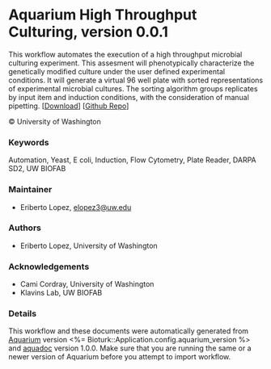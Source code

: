 # Aquarium High Throughput Culturing, version 0.0.1

This workflow automates the execution of a high throughput microbial culturing experiment. This assesment will phenotypically characterize the genetically modified culture under the user defined experimental conditions. It will generate a virtual 96 well plate with sorted representations of experimental microbial cultures. The sorting algorithm groups replicates by input item and induction conditions, with the consideration of manual pipetting. [[Download](Aquarium-High-Throughput-Culturing.aq)] [[Github Repo](https://github.com/klavinslab/Aquarium-High-Throughput-Culturing)]

&copy; University of Washington

### Keywords
Automation, Yeast, E coli, Induction, Flow Cytometry, Plate Reader, DARPA SD2, UW BIOFAB
### Maintainer
- Eriberto Lopez, <elopez3@uw.edu>

### Authors
  - Eriberto Lopez, University of Washington

### Acknowledgements
  - Cami Cordray, University of Washington
  - Klavins Lab, UW BIOFAB

### Details
This workflow and these documents were automatically generated from
[Aquarium](http://www.aquarium.bio) version <%= Bioturk::Application.config.aquarium_version %> and
[aquadoc](https://github.com/klavinslab/aquadoc) version 1.0.0.
Make sure that you are running the same or a newer version of Aquarium before you attempt to
import workflow.
